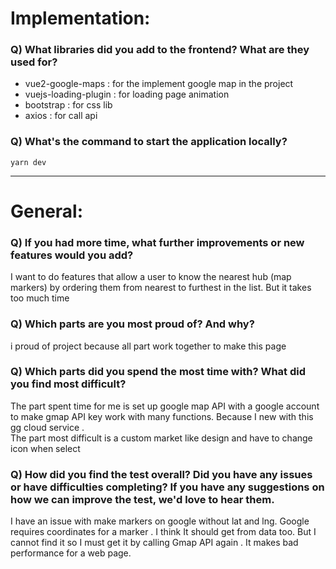 # Implementation:

### Q) What libraries did you add to the frontend? What are they used for?
- vue2-google-maps : for the implement google map in the project
- vuejs-loading-plugin : for loading page animation
- bootstrap : for css lib
- axios : for call api
### Q) What's the command to start the application locally?
`yarn dev`

---

# General:

### Q) If you had more time, what further improvements or new features would you add?
I want to do features that allow a user to know the nearest hub (map markers) by ordering them from nearest to furthest in the list. But it takes too much time
### Q) Which parts are you most proud of? And why?
i proud of project because all part work together to make this page
### Q) Which parts did you spend the most time with? What did you find most difficult?
The part spent time for me is set up google map API with a google account to make gmap API key work with many functions. Because I new with this gg cloud service .  
The part most difficult is a custom market like design and have to change icon when select 

### Q) How did you find the test overall? Did you have any issues or have difficulties completing? If you have any suggestions on how we can improve the test, we'd love to hear them.
I have an issue with make markers on google without lat and lng. Google requires coordinates for a marker . I think It should get from data too. But I cannot find it so I must get it by calling Gmap API again .
It makes bad performance for a web page.